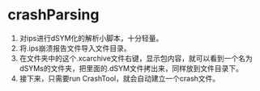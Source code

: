 # crashParsing

1. 对ips进行dSYM化的解析小脚本，十分轻量。
2. 将.ips崩溃报告文件导入文件目录。
3. 在文件夹中的这个.xcarchive文件右键，显示包内容，就可以看到一个名为dSYMs的文件夹，把里面的.dSYM文件拷出来，同样放到文件目录下。
4. 接下来，只需要run CrashTool，就会自动建立一个crash文件。
